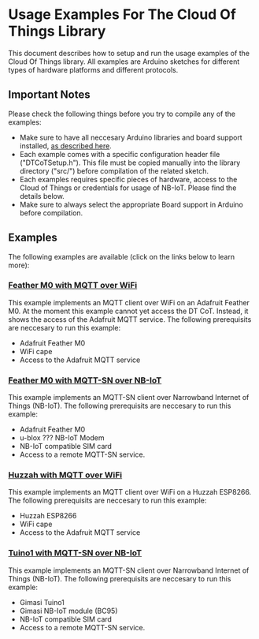 # Usage Examples For The Cloud Of Things Library

This document describes how to setup and run the usage examples of the Cloud Of Things library. All examples are Arduino sketches for different types of hardware platforms and different protocols. 

## Important Notes
Please check the following things before you try to compile any of the examples:
* Make sure to have all neccesary Arduino libraries and board support installed, [as described here](../mainpage.md).
* Each example comes with a specific configuration header file ("DTCoTSetup.h"). This file must be copied manually into the library directory ("src/") before compilation of the related sketch.
* Each examples requires specific pieces of hardware, access to the Cloud of Things or credentials for usage of NB-IoT. Please find the details below.
* Make sure to always select the appropriate Board support in Arduino before compilation.

## Examples
The following examples are available (click on the links below to learn more):

### [Feather M0 with MQTT over WiFi](dt-cot-feather-m0-mqtt-test/readme.md)
This example implements an MQTT client over WiFi on an Adafruit Feather M0. At the moment this example cannot yet access the DT CoT. Instead, it shows the access of the Adafruit MQTT service. The following prerequisits are neccesary to run this example:
* Adafruit Feather M0
* WiFi cape
* Access to the Adafruit MQTT service

### [Feather M0 with MQTT-SN over NB-IoT](test-feather-m0-ublox-cot-nbiot/readme.md)
This example implements an MQTT-SN client over Narrowband Internet of Things (NB-IoT). The following prerequisits are neccesary to run this example:
* Adafruit Feather M0
* u-blox ??? NB-IoT Modem
* NB-IoT compatible SIM card
* Access to a remote MQTT-SN service.

### [Huzzah with MQTT over WiFi](test-huzzah-mqtt/readme.md)
This example implements an MQTT client over WiFi on a Huzzah ESP8266. The following prerequisits are neccesary to run this example:
* Huzzah ESP8266
* WiFi cape
* Access to the Adafruit MQTT service

### [Tuino1 with MQTT-SN over NB-IoT](test-tuino1-cot-nbiot/readme.md)
This example implements an MQTT-SN client over Narrowband Internet of Things (NB-IoT). The following prerequisits are neccesary to run this example:
* Gimasi Tuino1
* Gimasi NB-IoT module (BC95)
* NB-IoT compatible SIM card
* Access to a remote MQTT-SN service.
